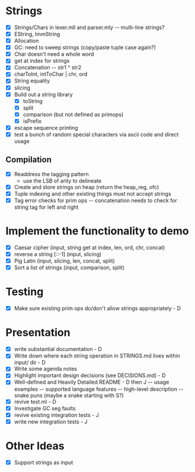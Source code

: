 # Strings

-   [x] Strings/Chars in lexer.mll and parser.mly
        -- multi-line strings?
-   [x] EString, ImmString
-   [x] Allocation
-   [x] GC: need to sweep strings (copy/paste tuple case again?)
-   [x] Char doesn't need a whole word
-   [x] get at index for strings
-   [x] Concatenation
        -- str1 ^ str2
-   [x] charToInt, intToChar | chr, ord
-   [x] String equality
-   [x] slicing
-   [x] Build out a string library
    -   [x] toString
    -   [x] split
    -   [x] comparison (but not defined as primops)
    -   [x] isPrefix
-   [x] escape sequence printing
-   [x] test a bunch of random special characters via ascii code and direct usage

## Compilation

-   [x] Readdress the tagging pattern
    -   use the LSB of arity to delineate
-   [x] Create and store strings on heap (return the heap_reg, ofc)
-   [x] Tuple indexing and other existing things must not accept strings
-   [x] Tag error checks for prim ops
        -- concatenation needs to check for string tag for left and right

# Implement the functionality to demo

-   [x] Caesar cipher (input, string get at index, len, ord, chr, concat)
-   [x] reverse a string [::-1] (input, slicing)
-   [x] Pig Latin (input, slicing, len, concat, split)
-   [x] Sort a list of strings (input, comparison, split)

# Testing

-   [x] Make sure existing prim ops do/don't allow strings appropriately - D

# Presentation

-   [x] write substantial documentation - D
-   [x] Write down where each string operation in STRINGS.md lives within input/ dir - D
-   [x] Write some agenda notes
-   [x] Highlight important design decisions (see DECISIONS.md) - D
-   [x] Well-defined and Heavily Detailed README - D then J
        -- usage examples
        -- supported language features
        -- high-level description
        -- snake puns (maybe a snake starting with S?)
-   [x] revive test.ml - D
-   [x] Investigate GC seg faults
-   [x] revive existing integration tests - J
-   [x] write new integration tests - J

# Other Ideas

-   [x] Support strings as input
